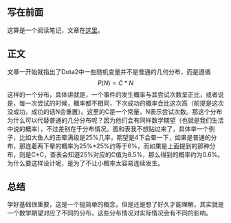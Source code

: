 ## 写在前面

这算是一个阅读笔记，文章在[这里](https://jizhi.im/blog/post/dota2prd)。

## 正文

文章一开始就指出了Dota2中一些随机变量并不是普通的几何分布，而是遵循
$$
P(N) = C * N
$$
这样的一个分布，具体讲就是，一个事件的发生概率与其尝试次数呈正比，或者说是，每一次尝试的时候，概率都不相同，下次成功的概率会比这次高（前提是这次没成功，成功的话N会重置）。这里的C是一个常量，N表示尝试次数。那这个分布为什么可以代替普通的几分分布呢？因为他们会有同样数学期望（也就是我们生活中说的概率），不过差别在于分布情况。图和表我不想贴过来了，具体举一个例子，比如大鱼人的击晕满级是25%几率，期望是4下会晕一下，如果是普通的分布，那连着两下晕的概率为25%*25%约等于6%，而如果是上面提到的那种分布，则是C\*C，查表会知道25%对应的C值为8.5%，那么得到的概率约为0.6%。为什么要这样设计呢，是为了不让小概率太容易连续发生。

## 总结

学好基础很重要，这是一个挺简单的概念，但是还是想了好久才能理解，其实就是一个数学期望对应了不同的分布，这些分布情况对实际情况会有不同的影响。